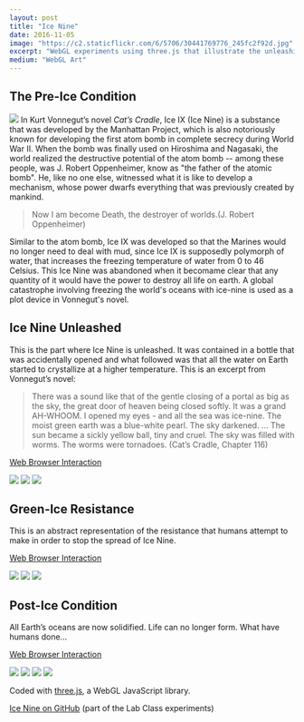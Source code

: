 ```yaml
---
layout: post
title: "Ice Nine"
date: 2016-11-05
image: "https://c2.staticflickr.com/6/5706/30441769776_245fc2f92d.jpg"
excerpt: "WebGL experiments using three.js that illustrate the unleashing of Ice Nine, a fictional substance from Kurt Vonnegut's novel 'Cat’s Cradle'."
medium: "WebGL Art"
---
```


## The Pre-Ice Condition

![](https://c2.staticflickr.com/6/5574/29847493484_9146a017aa_c.jpg)
In Kurt Vonnegut’s novel *Cat’s Cradle*, Ice IX (Ice Nine) is a substance that was developed by the Manhattan Project, which is also notoriously known for developing the first atom bomb in complete secrecy during World War II. When the bomb was finally used on Hiroshima and Nagasaki, the world realized the destructive potential of the atom bomb -- among these people, was J. Robert Oppenheimer, know as "the father of the atomic bomb". He, like no one else, witnessed what it is like to develop a mechanism, whose power dwarfs everything that was previously created by mankind.

>Now I am become Death, the destroyer of worlds.(J. Robert Oppenheimer)

Similar to the atom bomb, Ice IX was developed so that the Marines would no longer need to deal with mud, since Ice IX is supposedly polymorph of water, that increases the freezing temperature of water from 0 to 46 Celsius. This Ice Nine was abandoned when it becomame clear that any quantity of it would have the power to destroy all life on earth. A global catastrophe involving freezing the world's oceans with ice-nine is used as a plot device in Vonnegut's novel.


## Ice Nine Unleashed

This is the part where Ice Nine is unleashed. It was contained in a bottle that was accidentally opened and what followed was that all the water on Earth started to crystallize at a higher temperature. This is an excerpt from Vonnegut’s novel:

>There was a sound like that of the gentle closing of a portal as big as the sky, the great door of heaven being closed softly. It was a grand AH-WHOOM. I opened my eyes - and all the sea was ice-nine. The moist green earth was a blue-white pearl. The sky darkened. ... The sun became a sickly yellow ball, tiny and cruel. The sky was filled with worms. The worms were tornadoes. (Cat’s Cradle, Chapter 116)

[Web Browser Interaction](http://www.mbrav.com/Lab-FA16/13/index.html)

![](https://c2.staticflickr.com/6/5623/29847493454_f8c9841c99_c.jpg)
![](https://c2.staticflickr.com/6/5476/29845945283_6058071e42_c.jpg)
![](https://c2.staticflickr.com/6/5720/29845945323_8a3029f8a1_c.jpg)

## Green-Ice Resistance

This is an abstract representation of the resistance that humans attempt to make in order to stop the spread of Ice Nine.

[Web Browser Interaction](http://www.mbrav.com/Lab-FA16/14/index.html)

![](https://c2.staticflickr.com/6/5706/30441769776_245fc2f92d_c.jpg)
![](https://c2.staticflickr.com/6/5516/30391706841_441f95e50d_c.jpg)
![](https://c2.staticflickr.com/6/5819/29847493784_7f9b727bf9_c.jpg)

## Post-Ice Condition

All Earth’s oceans are now solidified. Life can no longer form. What have humans done...

[Web Browser Interaction](http://www.mbrav.com/Lab-FA16/15/index.html)

![](https://c2.staticflickr.com/6/5611/30441769956_5007353033_c.jpg)
![](https://c2.staticflickr.com/6/5511/30441770026_ec3031fdfc_c.jpg)
![](https://c1.staticflickr.com/9/8649/29847494004_a9dce0af9c_c.jpg)
![](https://c2.staticflickr.com/6/5592/30441770106_86c3887114_c.jpg)

Coded with [three.js](https://threejs.org/), a WebGL JavaScript library.

[Ice Nine on GitHub](https://github.com/mbrav/Lab-FA16) (part of the Lab Class experiments)
